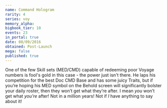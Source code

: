 ```yaml
---
name: Command Hologram
rarity: 4
series: voy
memory_alpha:
bigbook_tier: 10
events: 23
in_portal: true
date: 08/09/2016
obtained: Post-Launch
mega: false
published: true
---
```


One of the few Skill sets (MED/CMD) capable of redeeming poor Voyage numbers is fool's gold in this case - the power just isn't there. He laps his competition for the best Doc CMD Base and has some juicy Traits, but if you’re hoping his MED symbol on the Behold screen will significantly bolster your daily roster, then they won’t get what they’re after. I mean *you* won’t get what *you’re* after! Not in a million years! Not if *I* have anything to say about it!
